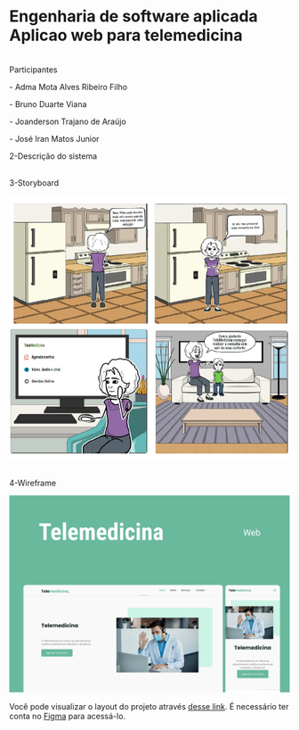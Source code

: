 # Engenharia de software aplicada Aplicao web para telemedicina

<br/> Participantes

<p>- Adma Mota Alves Ribeiro Filho</p>
<p>- Bruno Duarte Viana</p>
<p>- Joanderson Trajano de Araújo</p>
<p>- José Iran Matos Junior</p>


<p>2-Descrição do sistema</p>

<br/> 3-Storyboard

<a href="https://github.com/dev-trajano/ESA-Aplicacao-web-para-telemedicina.git"><img src=".github/Storyboard.png" alt="Storyboard"></a>

<br/> 4-Wireframe

<a href="https://github.com/dev-trajano/ESA-Aplicacao-web-para-telemedicina.git"><img src=".github/Telemedicina.png" alt="Telemedicina"></a>

Você pode visualizar o layout do projeto através [desse link](https://www.figma.com/file/ZCArH49ElbBNT9M7UylZzY/Telemedicina?node-id=120%3A3). É necessário ter conta no [Figma](https://figma.com) para acessá-lo.
